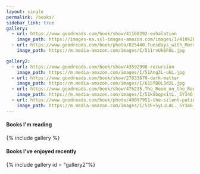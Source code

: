 ```yaml
---
layout: single
permalink: /books/
sidebar_link: true
gallery:
  - url: https://www.goodreads.com/book/show/41160292-exhalation
    image_path: https://images-na.ssl-images-amazon.com/images/I/410%2B-BlwgAL._SX323_BO1,204,203,200_.jpg      
  - url: https://www.goodreads.com/book/photo/825440.Tuesdays_with_Morrie
    image_path: https://m.media-amazon.com/images/I/511rvUk6F0L.jpg

gallery2:
  - url: https://www.goodreads.com/book/show/43592998-recursion
    image_path: https://m.media-amazon.com/images/I/51Ang3L-ukL.jpg    
  - url: https://www.goodreads.com/book/show/27833670-dark-matter
    image_path: https://m.media-amazon.com/images/I/61SfBOL3d2L.jpg    
  - url: https://www.goodreads.com/book/show/475235.The_Room_on_the_Roof
    image_path: https://m.media-amazon.com/images/I/51kSbqpx1tL._SY346_.jpg
  - url: https://www.goodreads.com/book/photo/40097951-the-silent-patient
    image_path: https://m.media-amazon.com/images/I/51E+5yLuLAL._SY346_.jpg      
---
```


#### Books I'm reading
{% include gallery %}

#### Books I've enjoyed recently
{% include gallery id = "gallery2"%}
